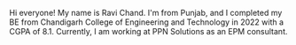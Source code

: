 Hi everyone! My name is Ravi Chand. I'm from Punjab, and I completed my BE from Chandigarh College of Engineering and Technology in 2022 with a CGPA of 8.1. Currently, I am working at PPN Solutions as an EPM consultant.
